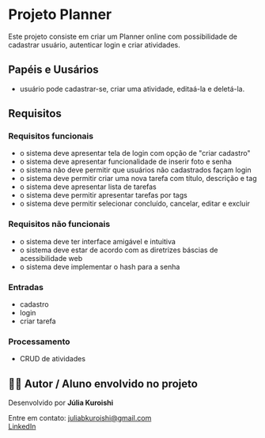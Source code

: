 # Projeto Planner

Este projeto consiste em criar um Planner online com possibilidade de cadastrar usuário, autenticar login e criar atividades.

## Papéis e Uusários
- usuário pode cadastrar-se, criar uma atividade, editaá-la e deletá-la.

## Requisitos
### Requisitos funcionais
- o sistema deve apresentar tela de login com opção de "criar cadastro"
- o sistema deve apresentar funcionalidade de inserir foto e senha
- o sistema não deve permitir que usuários não cadastrados façam login
- o sistema deve permitir criar uma nova tarefa com título, descrição e tag
- o sistema deve apresentar lista de tarefas
- o sistema deve permitir apresentar tarefas por tags
- o sistema deve permitir selecionar concluído, cancelar, editar e excluir

### Requisitos não funcionais
- o sistema deve ter interface amigável e intuitiva
- o sistema deve estar de acordo com as diretrizes báscias de acessibilidade web
- o sistema deve implementar o hash para a senha

### Entradas
- cadastro
- login
- criar tarefa

### Processamento
- CRUD de atividades

## **👨‍💻 Autor** / Aluno envolvido no projeto
Desenvolvido por **Júlia Kuroishi**

Entre em contato: [juliabkuroishi@gmail.com](mailto:juliabkuroishi@gmail.com)  
[LinkedIn](https://www.linkedin.com/in/julia-kuroishi-244bb0248/)

